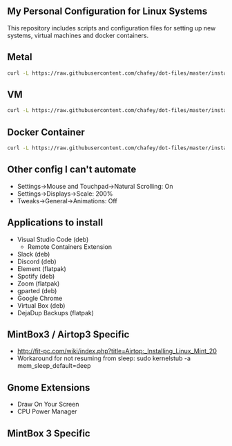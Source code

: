 ## My Personal Configuration for Linux Systems

This repository includes scripts and configuration files for setting up
new systems, virtual machines and docker containers.

## Metal
```bash
curl -L https://raw.githubusercontent.com/chafey/dot-files/master/install.sh | bash
```

## VM
```bash
curl -L https://raw.githubusercontent.com/chafey/dot-files/master/install-vm.sh | bash
```

## Docker Container
```bash
curl -L https://raw.githubusercontent.com/chafey/dot-files/master/install-docker.sh | bash
```

## Other config I can't automate

* Settings->Mouse and Touchpad->Natural Scrolling: On
* Settings->Displays->Scale: 200%
* Tweaks->General->Animations: Off

## Applications to install

* Visual Studio Code (deb)
  * Remote Containers Extension
* Slack (deb)
* Discord (deb)
* Element (flatpak)
* Spotify (deb)
* Zoom (flatpak)
* gparted (deb)
* Google Chrome
* Virtual Box (deb)
* DejaDup Backups (flatpak)

## MintBox3 / Airtop3 Specific
* http://fit-pc.com/wiki/index.php?title=Airtop:_Installing_Linux_Mint_20
* Workaround for not resuming from sleep: sudo kernelstub -a mem_sleep_default=deep

## Gnome Extensions

* Draw On Your Screen
* CPU Power Manager

## MintBox 3 Specific


